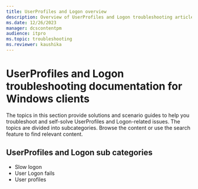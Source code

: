 ```yaml
---
title: UserProfiles and Logon overview
description: Overview of UserProfiles and Logon troubleshooting articles for Windows clients.
ms.date: 12/26/2023
manager: dcscontentpm
audience: itpro
ms.topic: troubleshooting
ms.reviewer: kaushika
---
```

# UserProfiles and Logon troubleshooting documentation for Windows clients

The topics in this section provide solutions and scenario guides to help you troubleshoot and self-solve UserProfiles and Logon-related issues. The topics are divided into subcategories. Browse the content or use the search feature to find relevant content.

## UserProfiles and Logon sub categories

- Slow logon
- User Logon fails
- User profiles
